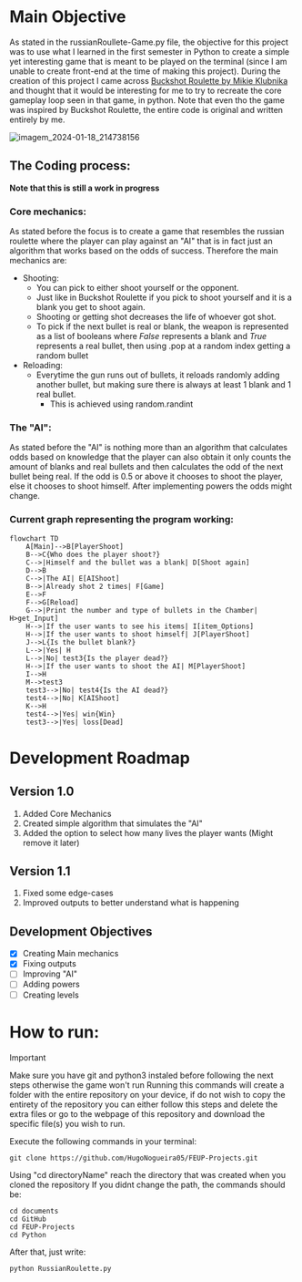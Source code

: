 # Main Objective
As stated in the russianRoullete-Game.py file, the objective for this project was to use what I learned in the first semester in Python to create a simple yet interesting game that is meant to be played on the terminal (since I am unable to create front-end at the time of making this project).
During the creation of this project I came across [Buckshot Roulette by Mikie Klubnika](https://mikeklubnika.itch.io/buckshot-roulette) and thought that it would be interesting for me to try to recreate the core gameplay loop seen in that game, in python. Note that even tho the game was inspired by Buckshot Roulette, the entire code is original and written entirely by me.

![imagem_2024-01-18_214738156](https://github.com/HugoNogueira05/FEUP-Projects/assets/126121324/0a71284c-7544-4140-9df8-48a5da10b661)

## The Coding process:
**Note that this is still a work in progress**
### Core mechanics:
As stated before the focus is to create a game that resembles the russian roulette where the player can play against an "AI" that is in fact just an algorithm that works based on the odds of success.
Therefore the main mechanics are:
* Shooting:
  - You can pick to either shoot yourself or the opponent.
  - Just like in Buckshot Roulette if you pick to shoot yourself and it is a blank you get to shoot again.
  - Shooting or getting shot decreases the life of whoever got shot.
  - To pick if the next bullet is real or blank, the weapon is represented as a list of booleans where _False_ represents a blank and _True_ represents a real bullet, then using .pop at a random index getting a random bullet
* Reloading:
  - Everytime the gun runs out of bullets, it reloads randomly adding another bullet, but making sure there is always at least 1 blank and 1 real bullet.
    - This is achieved using random.randint
### The "AI":
As stated before the "AI" is nothing more than an algorithm that calculates odds based on knowledge that the player can also obtain it only counts the amount of blanks and real bullets and then calculates the odd of the next bullet being real.
If the odd is 0.5 or above it chooses to shoot the player, else it chooses to shoot himself.
After implementing powers the odds might change.
### Current graph representing the program working:
```mermaid
flowchart TD
    A[Main]-->B[PlayerShoot]
    B-->C{Who does the player shoot?}
    C-->|Himself and the bullet was a blank| D[Shoot again]
    D-->B
    C-->|The AI| E[AIShoot]
    B-->|Already shot 2 times| F[Game]
    E-->F
    F-->G[Reload]
    G-->|Print the number and type of bullets in the Chamber| H>get_Input]
    H-->|If the user wants to see his items| I[item_Options]
    H-->|If the user wants to shoot himself| J[PlayerShoot]
    J-->L{Is the bullet blank?}
    L-->|Yes| H
    L-->|No| test3{Is the player dead?}
    H-->|If the user wants to shoot the AI| M[PlayerShoot]
    I-->H
    M-->test3
    test3-->|No| test4{Is the AI dead?}
    test4-->|No| K[AIShoot]
    K-->H
    test4-->|Yes| win{Win}
    test3-->|Yes| loss[Dead]

```
# Development Roadmap
## Version 1.0
1. Added Core Mechanics 
2. Created simple algorithm that simulates the "AI"
3. Added the option to select how many lives the player wants (Might remove it later)
## Version 1.1
1. Fixed some edge-cases
2. Improved outputs to better understand what is happening
## Development Objectives
- [x] Creating Main mechanics
- [x] Fixing outputs
- [ ] Improving "AI"
- [ ] Adding powers
- [ ] Creating levels
# How to run:
> [!IMPORTANT]
> Make sure you have git and python3 instaled before following the next steps otherwise the game won't run
Running this commands will create a folder with the entire repository on your device, if do not wish to copy the entirety of the repository you can either follow this steps and delete the extra files or go to the webpage of this repository and download the specific file(s) you wish to run.

Execute the following commands in your terminal:
```
git clone https://github.com/HugoNogueira05/FEUP-Projects.git
```
Using "cd directoryName" reach the directory that was created when you cloned the repository
If you didnt change the path, the commands should be:
```
cd documents
cd GitHub
cd FEUP-Projects
cd Python
```
After that, just write:
```
python RussianRoulette.py
```
